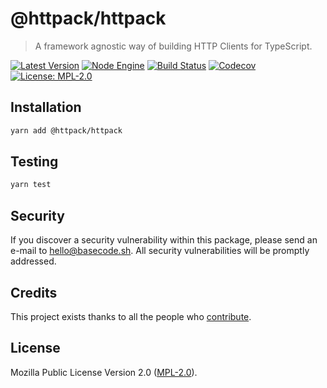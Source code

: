 # @httpack/httpack

> A framework agnostic way of building HTTP Clients for TypeScript.

[![Latest Version](https://badgen.now.sh/npm/v/@httpack/httpack)](https://www.npmjs.com/package/@httpack/httpack)
[![Node Engine](https://badgen.now.sh/npm/node/@httpack/httpack)](https://www.npmjs.com/package/@httpack/httpack)
[![Build Status](https://badgen.now.sh/circleci/github/@httpack/httpack)](https://circleci.com/gh/@httpack/httpack)
[![Codecov](https://badgen.now.sh/codecov/c/github/@httpack/httpack)](https://codecov.io/gh/@httpack/httpack)
[![License: MPL-2.0](https://badgen.now.sh/badge/license/MPL-2.0/green)](https://mozilla.org/MPL/2.0/)

## Installation

```bash
yarn add @httpack/httpack
```

## Testing

```bash
yarn test
```

## Security

If you discover a security vulnerability within this package, please send an e-mail to hello@basecode.sh. All security vulnerabilities will be promptly addressed.

## Credits

This project exists thanks to all the people who [contribute](../../contributors).

## License

Mozilla Public License Version 2.0 ([MPL-2.0](./LICENSE)).
